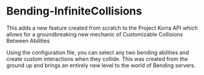 # Bending-InfiniteCollisions
This adds a new feature created from scratch to the Project Korra API which allows for a groundbreaking new mechanic of Customizable Collisions Between Abilities

Using the configuration file, you can select any two bending abilities and create custom interactions when they collide. This was created from the ground up and brings an entirely new level to the world of Bending servers.
